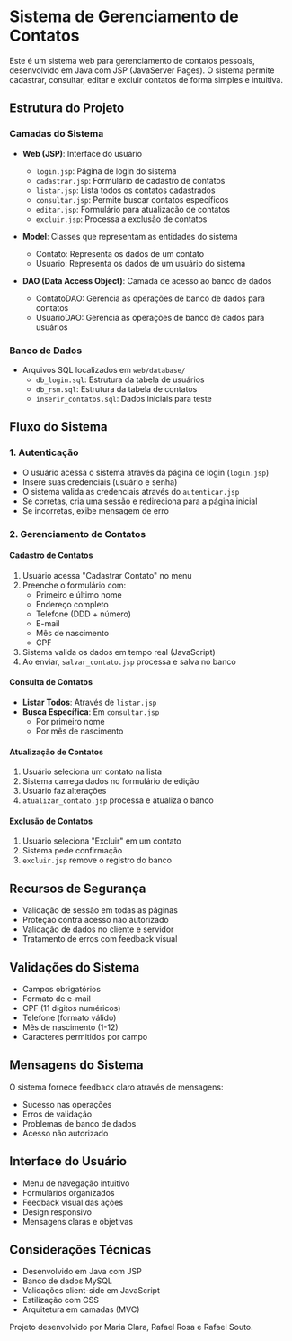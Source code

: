 # Sistema de Gerenciamento de Contatos

Este é um sistema web para gerenciamento de contatos pessoais, desenvolvido em Java com JSP (JavaServer Pages). O sistema permite cadastrar, consultar, editar e excluir contatos de forma simples e intuitiva.

## Estrutura do Projeto

### Camadas do Sistema

- **Web (JSP)**: Interface do usuário
  - `login.jsp`: Página de login do sistema
  - `cadastrar.jsp`: Formulário de cadastro de contatos
  - `listar.jsp`: Lista todos os contatos cadastrados
  - `consultar.jsp`: Permite buscar contatos específicos
  - `editar.jsp`: Formulário para atualização de contatos
  - `excluir.jsp`: Processa a exclusão de contatos

- **Model**: Classes que representam as entidades do sistema
  - Contato: Representa os dados de um contato
  - Usuario: Representa os dados de um usuário do sistema

- **DAO (Data Access Object)**: Camada de acesso ao banco de dados
  - ContatoDAO: Gerencia as operações de banco de dados para contatos
  - UsuarioDAO: Gerencia as operações de banco de dados para usuários

### Banco de Dados
- Arquivos SQL localizados em `web/database/`
  - `db_login.sql`: Estrutura da tabela de usuários
  - `db_rsm.sql`: Estrutura da tabela de contatos
  - `inserir_contatos.sql`: Dados iniciais para teste

## Fluxo do Sistema

### 1. Autenticação
- O usuário acessa o sistema através da página de login (`login.jsp`)
- Insere suas credenciais (usuário e senha)
- O sistema valida as credenciais através do `autenticar.jsp`
- Se corretas, cria uma sessão e redireciona para a página inicial
- Se incorretas, exibe mensagem de erro

### 2. Gerenciamento de Contatos

#### Cadastro de Contatos
1. Usuário acessa "Cadastrar Contato" no menu
2. Preenche o formulário com:
   - Primeiro e último nome
   - Endereço completo
   - Telefone (DDD + número)
   - E-mail
   - Mês de nascimento
   - CPF
3. Sistema valida os dados em tempo real (JavaScript)
4. Ao enviar, `salvar_contato.jsp` processa e salva no banco

#### Consulta de Contatos
- **Listar Todos**: Através de `listar.jsp`
- **Busca Específica**: Em `consultar.jsp`
  - Por primeiro nome
  - Por mês de nascimento

#### Atualização de Contatos
1. Usuário seleciona um contato na lista
2. Sistema carrega dados no formulário de edição
3. Usuário faz alterações
4. `atualizar_contato.jsp` processa e atualiza o banco

#### Exclusão de Contatos
1. Usuário seleciona "Excluir" em um contato
2. Sistema pede confirmação
3. `excluir.jsp` remove o registro do banco

## Recursos de Segurança

- Validação de sessão em todas as páginas
- Proteção contra acesso não autorizado
- Validação de dados no cliente e servidor
- Tratamento de erros com feedback visual

## Validações do Sistema

- Campos obrigatórios
- Formato de e-mail
- CPF (11 dígitos numéricos)
- Telefone (formato válido)
- Mês de nascimento (1-12)
- Caracteres permitidos por campo

## Mensagens do Sistema

O sistema fornece feedback claro através de mensagens:
- Sucesso nas operações
- Erros de validação
- Problemas de banco de dados
- Acesso não autorizado

## Interface do Usuário

- Menu de navegação intuitivo
- Formulários organizados
- Feedback visual das ações
- Design responsivo
- Mensagens claras e objetivas

## Considerações Técnicas

- Desenvolvido em Java com JSP
- Banco de dados MySQL
- Validações client-side em JavaScript
- Estilização com CSS
- Arquitetura em camadas (MVC)

Projeto desenvolvido por Maria Clara, Rafael Rosa e Rafael Souto.
